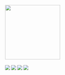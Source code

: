 <div>
  <a href="https://github.com/ABM-Blueberry">
  <img height="180em" src="https://github-readme-stats.vercel.app/api?username=ABM-Blueberry&show_icons=true&theme=dracula&include_all_commits=true&count_private=true"/>
  </a>
</div>

<div style="display: inline_block"><br>
  <img align="center" height="" width="" src="https://img.shields.io/badge/unrealengine-%23313131.svg?style=for-the-badge&logo=unrealengine&logoColor=white" />
  <img align="center" height="" width="" src="https://img.shields.io/badge/unity-%23000000.svg?style=for-the-badge&logo=unity&logoColor=white" />
  <img align="center" height="" width="" src="https://img.shields.io/badge/c%23-%23239120.svg?style=for-the-badge&logo=c-sharp&logoColor=white" />
  <img align="center" height="" width="" src="https://img.shields.io/badge/java-%23ED8B00.svg?style=for-the-badge&logo=java&logoColor=white" />
 
</div>
